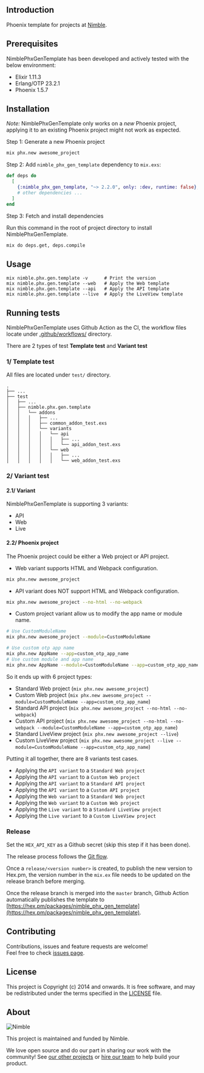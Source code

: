 ## Introduction

Phoenix template for projects at [Nimble](https://nimblehq.co/).

## Prerequisites

NimblePhxGenTemplate has been developed and actively tested with the below environment:

- Elixir 1.11.3
- Erlang/OTP 23.2.1
- Phoenix 1.5.7

## Installation

*Note:* NimblePhxGenTemplate only works on a _new_ Phoenix project, applying it to an existing Phoenix project might not work as expected.

Step 1: Generate a new Phoenix project

```bash
mix phx.new awesome_project
```

Step 2: Add `nimble_phx_gen_template` dependency to `mix.exs`:

```elixir
def deps do
  [
    {:nimble_phx_gen_template, "~> 2.2.0", only: :dev, runtime: false},
    # other dependencies ...
  ]
end
```

Step 3: Fetch and install dependencies

Run this command in the root of project directory to install NimblePhxGenTemplate.

```bash
mix do deps.get, deps.compile
```

## Usage

```
mix nimble.phx.gen.template -v      # Print the version
mix nimble.phx.gen.template --web   # Apply the Web template
mix nimble.phx.gen.template --api   # Apply the API template
mix nimble.phx.gen.template --live  # Apply the LiveView template
```

## Running tests

NimblePhxGenTemplate uses Github Action as the CI, the workflow files locate under [.github/workflows/](https://github.com/nimblehq/elixir-templates/tree/develop/.github/workflows) directory.

There are 2 types of test **Template test** and **Variant test**


### 1/ Template test

All files are located under `test/` directory.

```
.
├── ...
├── test
│   ├── ...
│   ├── nimble.phx.gen.template
│   │   └── addons
│   │   │   ├── ...
│   │   │   ├── common_addon_test.exs
│   │   │   └── variants
│   │   │   │   └── api
│   │   │   │   │   ├── ...
│   │   │   │   │   └── api_addon_test.exs
│   │   │   │   └── web
│   │   │   │   │   ├── ...
│   │   │   │   │   └── web_addon_test.exs
```

### 2/ Variant test

#### 2.1/ Variant

NimblePhxGenTemplate is supporting 3 variants:  

- API
- Web
- Live

#### 2.2/ Phoenix project

The Phoenix project could be either a Web project or API project.

- Web variant supports HTML and Webpack configuration.

```bash
mix phx.new awesome_project
```

- API variant does NOT support HTML and Webpack configuration.

```bash
mix phx.new awesome_project --no-html --no-webpack
```

- Custom project variant allow us to modify the app name or module name.

```bash
# Use CustomModuleName
mix phx.new awesome_project --module=CustomModuleName

# Use custom otp app name
mix phx.new AppName --app=custom_otp_app_name
# Use custom module and app name
mix phx.new AppName --module=CustomModuleName --app=custom_otp_app_name
```

So it ends up with 6 project types:

- Standard Web project (`mix phx.new awesome_project`)
- Custom Web project (`mix phx.new awesome_project --module=CustomModuleName --app=custom_otp_app_name`)
- Standard API project (`mix phx.new awesome_project --no-html --no-webpack`)
- Custom API project (`mix phx.new awesome_project --no-html --no-webpack --module=CustomModuleName --app=custom_otp_app_name`)
- Standard LiveView project (`mix phx.new awesome_project --live`)
- Custom LiveView project (`mix phx.new awesome_project --live --module=CustomModuleName --app=custom_otp_app_name`)

Putting it all together, there are 8 variants test cases.

- Applying the `API variant` to a `Standard Web project`
- Applying the `API variant` to a `Custom Web project`
- Applying the `API variant` to a `Standard API project`
- Applying the `API variant` to a `Custom API project`
- Applying the `Web variant` to a `Standard Web project`
- Applying the `Web variant` to a `Custom Web project`
- Applying the `Live variant` to a `Standard LiveView project`
- Applying the `Live variant` to a `Custom LiveView project`

### Release

Set the `HEX_API_KEY` as a Github secret (skip this step if it has been done).

The release process follows the [Git flow](https://nimblehq.co/compass/development/version-control/release-management).

Once a `release/<version number>` is created, to publish the new version to Hex.pm, the version number in the `mix.ex` file needs to be updated on the release branch before merging.

Once the release branch is merged into the `master` branch, Github Action automatically publishes the template to [https://hex.pm/packages/nimble_phx_gen_template](https://hex.pm/packages/nimble_phx_gen_template).


## Contributing

Contributions, issues and feature requests are welcome!<br />Feel free to check [issues page](https://github.com/nimblehq/elixir-templates/issues). 

## License

This project is Copyright (c) 2014 and onwards. It is free software, and may be redistributed under the terms specified in the [LICENSE] file.

[LICENSE]: /LICENSE

## About

![Nimble](https://assets.nimblehq.co/logo/dark/logo-dark-text-160.png)

This project is maintained and funded by Nimble.

We love open source and do our part in sharing our work with the community!
See [our other projects][community] or [hire our team][hire] to help build your product.

[community]: https://github.com/nimblehq
[hire]: https://nimblehq.co

